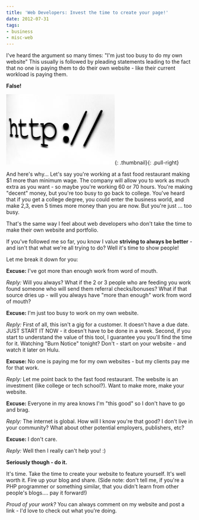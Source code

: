 ```yaml
---
title: 'Web Developers: Invest the time to create your page!'
date: 2012-07-31
tags:
- business
- misc-web
---
```

I've heard the argument so many times: "I'm just too busy to do my own website"  This usually is followed by pleading statements leading to the fact that no one is paying them to do their own website - like their current workload is paying them.

<!--more-->

**False!**

[![](/uploads/2012/http.png)](/uploads/2012/http.png){: .thumbnail}{: .pull-right}

And here's why... Let's say you're working at a fast food restaurant making $1 more than minimum wage.  The company will allow you to work as much extra as you want - so maybe you're working 60 or 70 hours.  You're making "decent" money, but you're too busy to go back to college.  You've heard that if you get a college degree, you could enter the business world, and make 2,3, even 5 times more money than you are now.  But you're just ... too busy.

That's the same way I feel about web developers who don't take the time to make their own website and portfolio.

If you've followed me so far, you know I value **striving to always be better** - and isn't that what we're all trying to do?  Well it's time to show people!

Let me break it down for you:

**Excuse:** I've got more than enough work from word of mouth.

_Reply:_ Will you always?  What if the 2 or 3 people who are feeding you work found someone who will send them referral checks/bonuses?  What if that source dries up - will you always have "more than enough" work from word of mouth?

**Excuse:** I'm just too busy to work on my own website.

_Reply:_ First of all, this isn't a gig for a customer.  It doesn't have a due date. JUST START IT NOW - it doesn't have to be done in a week.  Second, if you start to understand the value of this tool, I guarantee you you'll find the time for it.  Watching "Burn Notice" tonight?  Don't - start on your website - and watch it later on Hulu.

**Excuse:** No one is paying me for my own websites - but my clients pay me for that work.

_Reply:_ Let me point back to the fast food restaurant.  The website is an investment (like college or tech school?).  Want to make more, make your website.

**Excuse:** Everyone in my area knows I'm "this good" so I don't have to go and brag.

_Reply:_ The internet is global.  How will I know you're that good? I don't live in your community?  What about other potential employers, publishers, etc?

**Excuse:** I don't care.

_Reply:_ Well then I really can't help you! :)

**Seriously though - do it.**

It's time.  Take the time to create your website to feature yourself.  It's well worth it.  Fire up your blog and share. (Side note: don't tell me, if you're a PHP programmer or something similar, that you didn't learn from other people's blogs.... pay it forward!)

_Proud of your work?_ You can always comment on my website and post a link - I'd love to check out what you're doing.
